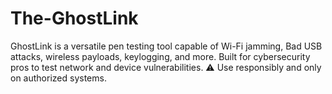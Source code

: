 # The-GhostLink
GhostLink is a versatile pen testing tool capable of Wi-Fi jamming, Bad USB attacks, wireless payloads, keylogging, and more. Built for cybersecurity pros to test network and device vulnerabilities. ⚠️ Use responsibly and only on authorized systems.
